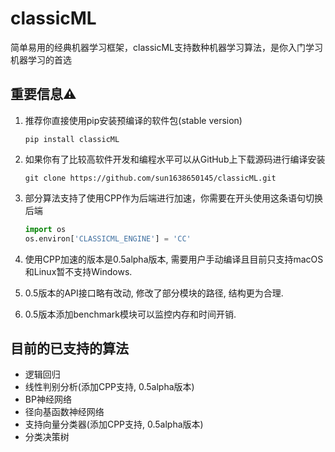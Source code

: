 # classicML

简单易用的经典机器学习框架，classicML支持数种机器学习算法，是你入门学习机器学习的首选

## 重要信息⚠️

1. 推荐你直接使用pip安装预编译的软件包(stable version)

   ```shell
   pip install classicML
   ```

2. 如果你有了比较高软件开发和编程水平可以从GitHub上下载源码进行编译安装

   ```
   git clone https://github.com/sun1638650145/classicML.git
   ```

3. 部分算法支持了使用CPP作为后端进行加速，你需要在开头使用这条语句切换后端

   ```python
   import os
   os.environ['CLASSICML_ENGINE'] = 'CC'
   ```
   
4. 使用CPP加速的版本是0.5alpha版本, 需要用户手动编译且目前只支持macOS和Linux暂不支持Windows.

5. 0.5版本的API接口略有改动, 修改了部分模块的路径, 结构更为合理.

6. 0.5版本添加benchmark模块可以监控内存和时间开销.

## 目前的已支持的算法

* 逻辑回归	
* 线性判别分析(添加CPP支持, 0.5alpha版本)
* BP神经网络
* 径向基函数神经网络
* 支持向量分类器(添加CPP支持, 0.5alpha版本)
* 分类决策树